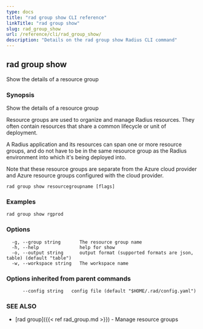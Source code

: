```yaml
---
type: docs
title: "rad group show CLI reference"
linkTitle: "rad group show"
slug: rad_group_show
url: /reference/cli/rad_group_show/
description: "Details on the rad group show Radius CLI command"
---
```

## rad group show

Show the details of a resource group

### Synopsis

Show the details of a resource group

Resource groups are used to organize and manage Radius resources. They often contain resources that share a common lifecycle or unit of deployment.

A Radius application and its resources can span one or more resource groups, and do not have to be in the same resource group as the Radius environment into which it's being deployed into.

Note that these resource groups are separate from the Azure cloud provider and Azure resource groups configured with the cloud provider.


```
rad group show resourcegroupname [flags]
```

### Examples

```
rad group show rgprod
```

### Options

```
  -g, --group string       The resource group name
  -h, --help               help for show
  -o, --output string      output format (supported formats are json, table) (default "table")
  -w, --workspace string   The workspace name
```

### Options inherited from parent commands

```
      --config string   config file (default "$HOME/.rad/config.yaml")
```

### SEE ALSO

* [rad group]({{< ref rad_group.md >}})	 - Manage resource groups

